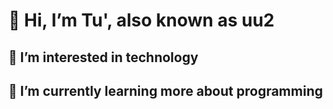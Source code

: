 # 👋 Hi, I’m Tu', also known as uu2
## 👀 I’m interested in technology
## 🌱 I’m currently learning more about programming


